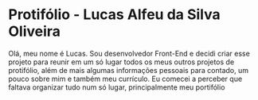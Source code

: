 # Protifólio - Lucas Alfeu da Silva Oliveira

Olá, meu nome é Lucas. Sou desenvolvedor Front-End e decidi criar esse projeto para reunir em um só lugar todos os meus outros projetos de protifólio, além de mais algumas informações pessoais para contado, um pouco sobre mim e também meu currículo. Eu comecei a perceber que faltava organizar tudo num só lugar, principalmente meu portifólio